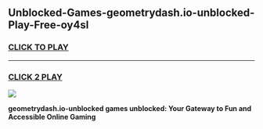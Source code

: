 
## Unblocked-Games-geometrydash.io-unblocked-Play-Free-oy4sl
<h3>
<a href="https://premium76.site?title=geometrydash.io-unblocked&ref=21A">CLICK TO PLAY</a></h3>
<hr>

<h3>
<a href="https://premium76.site?title=geometrydash.io-unblocked&ref=21A">CLICK 2 PLAY</a>
  
</h3>

<a href="https://premium76.site?title=geometrydash.io-unblocked&ref=21A"><img src="https://clearcache.store/games.png"></a>


**geometrydash.io-unblocked games unblocked: Your Gateway to Fun and Accessible Online Gaming**
